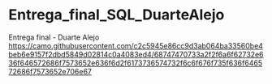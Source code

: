 # Entrega_final_SQL_DuarteAlejo
Entrega final - Duarte Alejo
https://camo.githubusercontent.com/c2c5945e86cc9d3ab064ba33560be4beb6e9157f2dbd5849d02814c0a4083ed4/68747470733a2f2f6a6f62732e636f646572686f7573652e636f6d2f6173736574732f6c6f676f735f636f646572686f7573652e706e67
